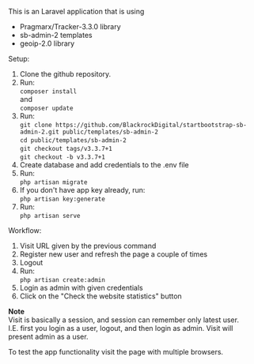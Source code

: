 This is an Laravel application that is using 
- Pragmarx/Tracker-3.3.0 library 
- sb-admin-2 templates
- geoip-2.0 library

Setup:

1. Clone the github repository.
2. Run: \
    `composer install`  
    and \
    `composer update`
3. Run: \
    `git clone https://github.com/BlackrockDigital/startbootstrap-sb-admin-2.git public/templates/sb-admin-2` \
    `cd public/templates/sb-admin-2` \
    `git checkout tags/v3.3.7+1` \
    `git checkout -b v3.3.7+1`    
4. Create database and add credentials to the .env file
5. Run: \
    `php artisan migrate`
6. If you don't have app key already, run: \
    `php artisan key:generate`
6. Run: \
    `php artisan serve`

Workflow:

1. Visit URL given by the previous command
2. Register new user and refresh the page a couple of times
3. Logout
4. Run: \
    `php artisan create:admin`
5. Login as admin with given credentials
6. Click on the "Check the website statistics" button 

**Note** \
Visit is basically a session, and session can remember only latest user.\
I.E. first you login as a user, logout, and then login as admin. Visit will present admin as a user. 

To test the app functionality visit the page with multiple browsers.
